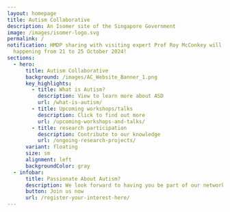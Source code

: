 ```yaml
---
layout: homepage
title: Autism Collaborative
description: An Isomer site of the Singapore Government
image: /images/isomer-logo.svg
permalink: /
notification: HMDP sharing with visiting expert Prof Roy McConkey will be
  happening from 21 to 25 October 2024!
sections:
  - hero:
      title: Autism Collaborative
      background: /images/AC_Website_Banner_1.png
      key_highlights:
        - title: What is Autism?
          description: View to learn more about ASD
          url: /what-is-autism/
        - title: Upcoming workshops/talks
          description: Click to find out more
          url: /upcoming-workshops-and-talks/
        - title: research participation
          description: Contribute to our knowledge
          url: /ongoing-research-projects/
      variant: floating
      size: sm
      alignment: left
      backgroundColor: gray
  - infobar:
      title: Passionate About Autism?
      description: We look forward to having you be part of our network
      button: Join us now
      url: /register-your-interest-here/
---
```

